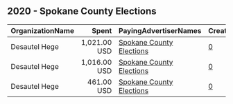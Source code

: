 ## 2020 - Spokane County Elections 
|OrganizationName|Spent|PayingAdvertiserNames|CreativeUrls|Impressions|Genders|AgeBrackets|CountryCodes|BillingAddresses|CandidateBallotInformation|
|:---|---:|:---|:---|---:|:---|:---|:---|:---|:---|
|Desautel Hege|1,021.00 USD|[Spokane County Elections](2020/Spokane_County_Elections.md)|[0](https://www.snap.com/political-ads/asset/96d789cbb1f2ec4daa7defd92d67ceba6b7ad31519fc9d78aba16f98af8a62c5?mediaType=png)|490,594|||united states|"315 W Riverside,Spokane,99201,US"|Voter Registration and Education|
|Desautel Hege|1,016.00 USD|[Spokane County Elections](2020/Spokane_County_Elections.md)|[0](https://www.snap.com/political-ads/asset/1880649795839f953dee8a1de030547da9c8c3ead97a8a6e7c5c6490e5e72f09?mediaType=png)|488,347|||united states|"315 W Riverside,Spokane,99201,US"|Voter Registration and Education|
|Desautel Hege|461.00 USD|[Spokane County Elections](2020/Spokane_County_Elections.md)|[0](https://www.snap.com/political-ads/asset/325019d4e365c50c3e6f97c13778dae75f470c6b7ccdaac3ad1f972496622b47?mediaType=png)|219,865|||united states|"315 W Riverside,Spokane,99201,US"|Voter Registration and Education|
